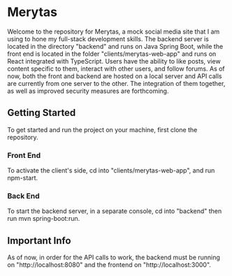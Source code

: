 <h1>Merytas</h1>

Welcome to the repository for Merytas, a mock social media site that I am using to hone my full-stack development skills. The backend server is located in the directory "backend" and runs on Java Spring Boot, while the front end is located in the folder "clients/merytas-web-app" and runs on React integrated with TypeScript. Users have the ability to like posts, view content specific to them, interact with other users, and follow forums. As of now, both the front and backend are hosted on a local server and API calls are currently from one server to the other. The integration of them together, as well as improved security measures are forthcoming.

<h2>Getting Started</h2>
To get started and run the project on your machine, first clone the repository. 

<h3>Front End</h3>
To activate the client's side, cd into "clients/merytas-web-app", and run npm-start. 

<h3>Back End</h3>
To start the backend server, in a separate console, cd into "backend" then run mvn spring-boot:run.

<h2>Important Info</h2>
As of now, in order for the API calls to work, the backend must be running on "http://localhost:8080" and the frontend on "http://localhost:3000".
